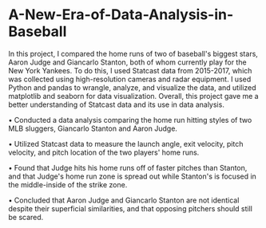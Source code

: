 # A-New-Era-of-Data-Analysis-in-Baseball

In this project, I compared the home runs of two of baseball's biggest stars, Aaron Judge and Giancarlo Stanton, both of whom currently play for the New York Yankees. To do this, I used Statcast data from 2015-2017, which was collected using high-resolution cameras and radar equipment. I used Python and pandas to wrangle, analyze, and visualize the data, and utilized matplotlib and seaborn for data visualization. Overall, this project gave me a better understanding of Statcast data and its use in data analysis.

• Conducted a data analysis comparing the home run hitting styles of two MLB sluggers, Giancarlo Stanton and Aaron Judge.


• Utilized Statcast data to measure the launch angle, exit velocity, pitch velocity, and pitch location of the two players' home runs.


• Found that Judge hits his home runs off of faster pitches than Stanton, and that Judge's home run zone is spread out while Stanton's is focused in the middle-inside of the strike zone.


• Concluded that Aaron Judge and Giancarlo Stanton are not identical despite their superficial similarities, and that opposing pitchers should still be scared.
